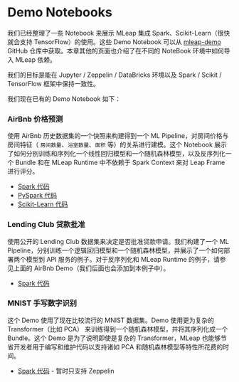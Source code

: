 # Demo Notebooks

我们已经整理了一些 Notebook 来展示 MLeap 集成 Spark、Scikit-Learn（很快就会支持 TensorFlow）的使用。这些 Demo Notebook 可以从 [mleap-demo](https://github.com/combust/mleap-demo) GitHub 仓库中获取。本章其他的页面也介绍了在不同的 NoteBook 环境中如何导入 MLeap 依赖。

我们的目标是能在 Jupyter / Zeppelin / DataBricks 环境以及 Spark / Scikit / TensorFlow 框架中保持一致性。

我们现在已有的 Demo Notebook 如下：

### AirBnb 价格预测

使用 AirBnb 历史数据集的一个快照来构建得到一个 ML Pipeline，对房间价格与房间特征（ `房间数量`、`浴室数量`、`面积` 等）的关系进行建模。这个 Notebook 展示了如何分别训练和序列化一个线性回归模型和一个随机森林模型，以及反序列化一个 Bundle 和在 MLeap Runtime 中不依赖于 Spark Context 来对 Leap Frame 进行评分。

* [Spark 代码](https://github.com/combust/mleap-demo/blob/master/notebooks/airbnb-price-regression.ipynb) 
* [PySpark 代码](https://github.com/combust/mleap-demo/blob/master/notebooks/PySpark%20-%20AirBnb.ipynb)
* [Scikit-Learn 代码](https://github.com/combust/mleap-demo/blob/master/notebooks/airbnb-price-regression-scikit.ipynb)


### Lending Club 贷款批准

使用公开的 Lending Club 数据集来决定是否批准贷款申请。我们构建了一个 ML Pipeline，分别训练一个逻辑回归模型和一个随机森林模型，并展示了一个如何部署两个模型到 API 服务的例子。对于反序列化和 MLeap Runtime 的例子，请参见上面的 AirBnb Demo（我们后面也会添加到本例子中）。

* [Spark 代码](https://github.com/combust/mleap-demo/blob/master/notebooks/lending-club-classifier-demo.ipynb) 


### MNIST 手写数字识别

这个 Demo 使用了现在比较流行的 MNIST 数据集。Demo 使用更为复杂的 Transformer（比如 PCA） 来训练得到一个随机森林模型，并将其序列化成一个 Bundle。这个 Demo 是为了说明即使是复杂的 Transformer，MLeap 也能够节省开发者用于编写和维护代码以支持诸如 PCA 和随机森林模型等特性所花费的时间。

* [Spark 代码](https://github.com/combust/mleap-demo/blob/master/zeppelin/mnist-mleap-demo-code.json) - 暂时只支持 Zeppelin